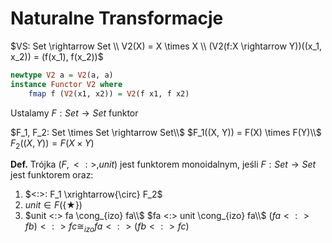 # Naturalne Transformacje

$VS: Set \rightarrow Set \\
V2(X) = X \times X \\
(V2(f:X \rightarrow Y))((x_1, x_2)) = (f(x_1), f(x_2))$

```haskell
newtype V2 a = V2(a, a)
instance Functor V2 where
    fmap f (V2(x1, x2)) = V2(f x1, f x2)
```

Ustalamy $F: Set \rightarrow Set$ funktor 

$F_1, F_2: Set \times Set \rightarrow Set\\$
$F_1((X, Y)) = F(X) \times F(Y)\\$
$F_2((X, Y)) = F(X \times Y)$

**Def.** Trójka $(F, <:>, unit)$ jest funktorem monoidalnym, jeśli $F: Set \rightarrow Set$ jest funktorem oraz:
1. $<:>: F_1 \xrightarrow{\circ} F_2$
2. $unit \in F(\{ \bigstar \})$
3. $unit <:> fa \cong_{izo} fa\\$
   $fa <:> unit \cong_{izo} fa\\$
   $(fa <:> fb) <:> fc \cong_{izo} fa <:> (fb <:> fc)$